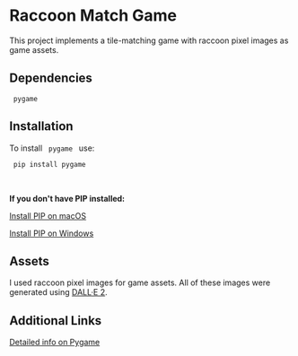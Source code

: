 # Raccoon Match Game

This project implements a tile-matching game with raccoon pixel images as game assets.

## Dependencies
<code> pygame </code>

## Installation
To install <code> pygame </code> use:

<code> pip install pygame </code>

<br>

**If you don't have PIP installed:**

[Install PIP on macOS](https://www.geeksforgeeks.org/how-to-install-pip-in-macos/)

[Install PIP on Windows](https://www.geeksforgeeks.org/how-to-install-pip-on-windows/)

## Assets
I used raccoon pixel images for game assets. All of these images were generated using [DALL·E 2](https://openai.com/dall-e-2/).

## Additional Links
[Detailed info on Pygame](https://www.pygame.org/wiki/GettingStarted)
